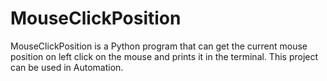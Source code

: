 # MouseClickPosition

MouseClickPosition is a Python program that can get the current mouse position on left click on the mouse and prints it in the terminal.
This project can be used in Automation.
